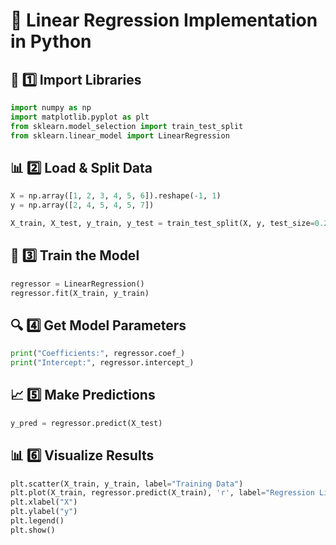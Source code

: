 # 📌 Linear Regression Implementation in Python

## 🚀 1️⃣ Import Libraries
```python
import numpy as np
import matplotlib.pyplot as plt
from sklearn.model_selection import train_test_split
from sklearn.linear_model import LinearRegression
```

## 📊 2️⃣ Load & Split Data
```python
X = np.array([1, 2, 3, 4, 5, 6]).reshape(-1, 1)
y = np.array([2, 4, 5, 4, 5, 7])

X_train, X_test, y_train, y_test = train_test_split(X, y, test_size=0.2, random_state=42)
```

## 🎯 3️⃣ Train the Model
```python
regressor = LinearRegression()
regressor.fit(X_train, y_train)
```

## 🔍 4️⃣ Get Model Parameters
```python
print("Coefficients:", regressor.coef_)
print("Intercept:", regressor.intercept_)
```

## 📈 5️⃣ Make Predictions
```python
y_pred = regressor.predict(X_test)
```

## 📊 6️⃣ Visualize Results
```python
plt.scatter(X_train, y_train, label="Training Data")
plt.plot(X_train, regressor.predict(X_train), 'r', label="Regression Line")
plt.xlabel("X")
plt.ylabel("y")
plt.legend()
plt.show()
```


